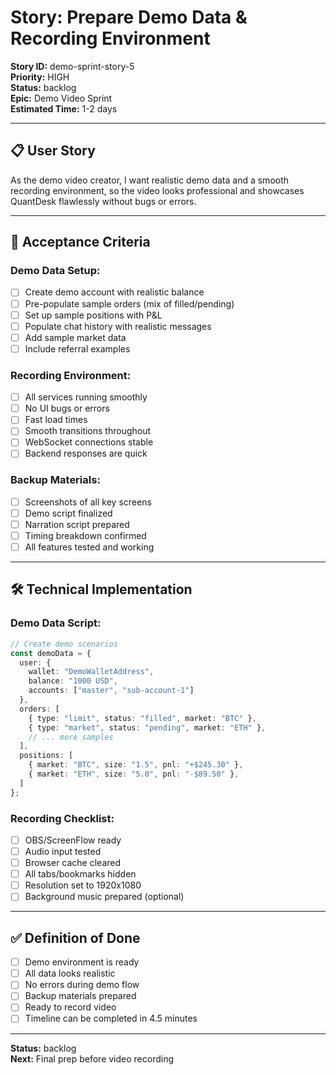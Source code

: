 # Story: Prepare Demo Data & Recording Environment

**Story ID:** demo-sprint-story-5  
**Priority:** HIGH  
**Status:** backlog  
**Epic:** Demo Video Sprint  
**Estimated Time:** 1-2 days  

---

## 📋 **User Story**

As the demo video creator, I want realistic demo data and a smooth recording environment, so the video looks professional and showcases QuantDesk flawlessly without bugs or errors.

---

## 🎯 **Acceptance Criteria**

### **Demo Data Setup:**
- [ ] Create demo account with realistic balance
- [ ] Pre-populate sample orders (mix of filled/pending)
- [ ] Set up sample positions with P&L
- [ ] Populate chat history with realistic messages
- [ ] Add sample market data
- [ ] Include referral examples

### **Recording Environment:**
- [ ] All services running smoothly
- [ ] No UI bugs or errors
- [ ] Fast load times
- [ ] Smooth transitions throughout
- [ ] WebSocket connections stable
- [ ] Backend responses are quick

### **Backup Materials:**
- [ ] Screenshots of all key screens
- [ ] Demo script finalized
- [ ] Narration script prepared
- [ ] Timing breakdown confirmed
- [ ] All features tested and working

---

## 🛠️ **Technical Implementation**

### **Demo Data Script:**

```typescript
// Create demo scenarios
const demoData = {
  user: {
    wallet: "DemoWalletAddress",
    balance: "1000 USD",
    accounts: ["master", "sub-account-1"]
  },
  orders: [
    { type: "limit", status: "filled", market: "BTC" },
    { type: "market", status: "pending", market: "ETH" },
    // ... more samples
  ],
  positions: [
    { market: "BTC", size: "1.5", pnl: "+$245.30" },
    { market: "ETH", size: "5.0", pnl: "-$89.50" },
  ]
};
```

### **Recording Checklist:**
- [ ] OBS/ScreenFlow ready
- [ ] Audio input tested
- [ ] Browser cache cleared
- [ ] All tabs/bookmarks hidden
- [ ] Resolution set to 1920x1080
- [ ] Background music prepared (optional)

---

## ✅ **Definition of Done**

- [ ] Demo environment is ready
- [ ] All data looks realistic
- [ ] No errors during demo flow
- [ ] Backup materials prepared
- [ ] Ready to record video
- [ ] Timeline can be completed in 4.5 minutes

---

**Status:** backlog  
**Next:** Final prep before video recording

